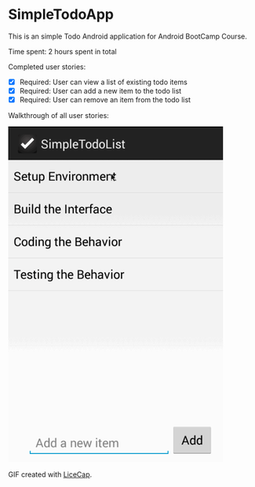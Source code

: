 SimpleTodoApp
=============
This is an simple Todo Android application for Android BootCamp Course.

Time spent: 2 hours spent in total

Completed user stories:

* [x] Required: User can view a list of existing todo items
* [x] Required: User can add a new item to the todo list
* [x] Required: User can remove an item from the todo list

Walkthrough of all user stories:

![Video Walkthrough](tutorial.gif)

GIF created with [LiceCap](http://www.cockos.com/licecap/).
